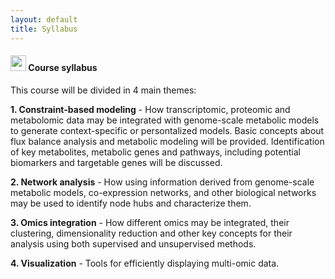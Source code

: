 ```yaml
---
layout: default
title: Syllabus
---
```


#### <img border="0" src="https://www.svgrepo.com/show/26916/book.svg" width="25" height="25"> Course syllabus
This course will be divided in 4 main themes:

**1. Constraint-based modeling** - How transcriptomic, proteomic and metabolomic data may be integrated with genome-scale metabolic models to generate context-specific or persontalized models. Basic concepts about flux balance analysis and metabolic modeling will be provided. Identification of key metabolites, metabolic genes and pathways, including potential biomarkers and targetable genes will be discussed.  

**2. Network analysis** - How using information derived from genome-scale metabolic models, co-expression networks, and other biological networks may be used to identify node hubs and characterize them.  

**3. Omics integration** - How different omics may be integrated, their clustering, dimensionality reduction and other key concepts for their analysis using both supervised and unsupervised methods.

**4. Visualization** - Tools for efficiently displaying multi-omic data.